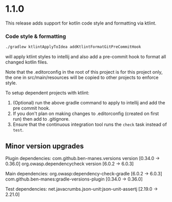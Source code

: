 # 1.1.0

This release adds support for kotlin code style and formatting via ktlint.

### Code style & formatting
```bash
./gradlew ktlintApplyToIdea addKtlintFormatGitPreCommitHook
```
will apply ktlint styles to intellij and also add a pre-commit hook to format all changed kotlin files.

Note that the .editorconfig in the root of this project is for this project only, the one in src/main/resources will be copied to other projects to enforce style.

To setup dependent projects with ktlint:
1. (Optional) run the above gradle command to apply to intellij and add the pre commit hook.
2. If you don't plan on making changes to .editorconfig (created on first run) then add to .gitignore.
3. Ensure that the continuous integration tool runs the `check` task instead of `test`.

## Minor version upgrades

Plugin dependencies:
com.github.ben-manes.versions version [0.34.0 -> 0.36.0]
org.owasp.dependencycheck version [6.0.2 -> 6.0.3]

Main dependencies:
org.owasp:dependency-check-gradle [6.0.2 -> 6.0.3]
com.github.ben-manes:gradle-versions-plugin [0.34.0 -> 0.36.0]

Test dependencies:
net.javacrumbs.json-unit:json-unit-assertj [2.19.0 -> 2.21.0]
